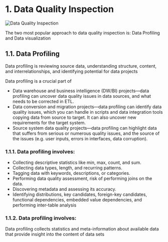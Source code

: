 # 1.  Data Quality Inspection

![Data Quality Inspection](https://user-images.githubusercontent.com/40186859/210030033-3df6e922-593e-47d6-b6d2-1b609878160e.png)


The two most popular approach to data quality inspection is: Data Profiling and Data visualization

## 1.1. Data Profiling

Data profiling is reviewing source data, understanding structure, content, and interrelationships, and identifying potential for data projects

Data profiling is a crucial part of

- Data warehouse and business intelligence (DW/BI) projects—data profiling can uncover data quality issues in data sources, and what needs to be corrected in ETL.
- Data conversion and migration projects—data profiling can identify data quality issues, which you can handle in scripts and data integration tools copying data from source to target. It can also uncover new requirements for the target system.
- Source system data quality projects—data profiling can highlight data that suffers from serious or numerous quality issues, and the source of the issues (e.g. user inputs, errors in interfaces, data corruption).

### 1.1.1. Data profiling involves:

- Collecting descriptive statistics like min, max, count, and sum.
- Collecting data types, length, and recurring patterns.
- Tagging data with keywords, descriptions, or categories.
- Performing data quality assessment, risk of performing joins on the data.
- Discovering metadata and assessing its accuracy.
- Identifying distributions, key candidates, foreign-key candidates, functional dependencies, embedded value dependencies, and performing inter-table analysis

### 1.1.2. Data profiling involves:
Data profiling collects statistics and meta-information about available data that provide insight into the content of data sets

